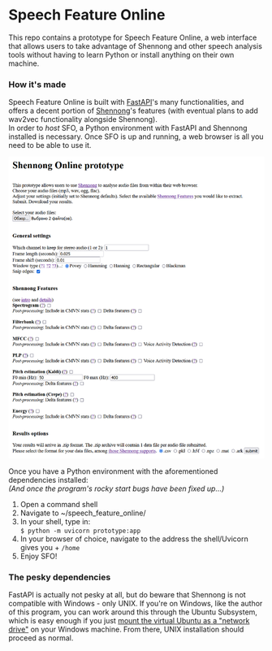 # Speech Feature Online

This repo contains a prototype for Speech Feature Online, a web interface that allows users to take advantage of Shennong and other speech analysis tools without having to learn Python or install anything on their own machine.

### How it's made

Speech Feature Online is built with [FastAPI](https://fastapi.tiangolo.com)'s many functionalities, and offers a decent portion of [Shennong](https://docs.cognitive-ml.fr/shennong/)'s features (with eventual plans to add wav2vec functionality alongside Shennong).  
In order to *host* SFO, a Python environment with FastAPI and Shennong installed is necessary. Once SFO is up and running, a web browser is all you need to be able to use it.  

![Screenshot of Speech Feature Online: plain HTML page with checkboxes and text fields](screenshot.png)  
  
Once you have a Python environment with the aforementioned dependencies installed:  
*(And once the program's rocky start bugs have been fixed up...)*
  
  1. Open a command shell
  2. Navigate to ~/speech_feature_online/  
  3. In your shell, type in:  
      `$ python -m uvicorn prototype:app`  
  4. In your browser of choice, navigate to the address the shell/Uvicorn gives you + `/home`
  5. Enjoy SFO!
  
### The pesky dependencies

FastAPI is actually not pesky at all, but do beware that Shennong is not compatible with Windows - only UNIX. If you're on Windows, like the author of this program, you can work around this through the Ubuntu Subsystem, which is easy enough if you just [mount the virtual Ubuntu as a "network drive"](https://gunnarpeipman.com/browse-wsl-with-explorer/) on your Windows machine. From there, UNIX installation should proceed as normal. 